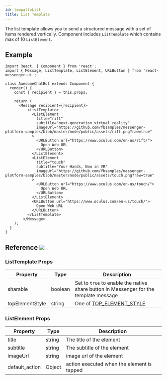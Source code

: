 ```yaml
---
id: tempalteList
title: List Template
---
```


The list template allows you to send a structured message with a set of items rendered vertically. Component includes `ListTemplate` which contains max of 10 `ListElement`.

## Example

```BotWebPlayer path=listtemplate
import React, { Component } from 'react';
import { Message, ListTemplate, ListElement, URLButton } from 'react-messenger-ui';

class AwesomeChatBot extends Component {
  render() {
    const { recipient } = this.props;

    return (
      <Message recipient={recipient}>
          <ListTemplate>
            <ListElement
              title="rift"
              subtitle="next-generation virtual reality"
              imageUrl="https://github.com/fbsamples/messenger-platform-samples/blob/master/node/public/assets/rift.png?raw=true"
            >
              <URLButton url="https://www.oculus.com/en-us/rift/">
                Open Web URL
              </URLButton>
            </ListElement>
            <ListElement
              title="touch"
              subtitle="Your Hands, Now in VR"
              imageUrl="https://github.com/fbsamples/messenger-platform-samples/blob/master/node/public/assets/touch.png?raw=true"
            >
              <URLButton url="https://www.oculus.com/en-us/touch/">
                Open Web URL
              </URLButton>
            </ListElement>
            <URLButton url="https://www.oculus.com/en-us/touch/">
              Open Web URL
            </URLButton>
          </ListTemplate>
        </Message>
    );
  }
}
```

## Reference [![](https://img.shields.io/badge/Messenger-Documentation-blue.svg)](https://developers.facebook.com/docs/messenger-platform/reference/template/list)

### ListTemplate Props

| Property | Type | Description |
| -------- | ---- | ----------- |
| sharable | boolean | Set to `true` to enable the native share button in Messenger for the template message
| topElementStyle| string | One of [TOP_ELEMENT_STYLE](constants.html#top-element-style)

### ListElement Props

| Property | Type | Description |
| -------- | ---- | ----------- |
| title | string | The title of the element
| subtitle | string | The subtitle of the element
| imageUrl| string | image url of the element
| default_action | Object | action executed when the element is tapped

